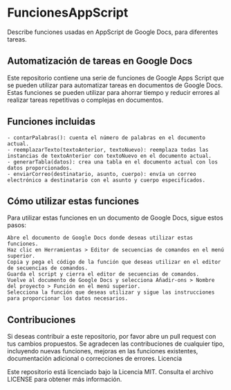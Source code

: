 # FuncionesAppScript
Describe funciones usadas en AppScript de Google Docs, para diferentes tareas.

## Automatización de tareas en Google Docs

Este repositorio contiene una serie de funciones de Google Apps Script que se pueden utilizar para automatizar tareas en documentos de Google Docs. Estas funciones se pueden utilizar para ahorrar tiempo y reducir errores al realizar tareas repetitivas o complejas en documentos.

## Funciones incluidas

    - contarPalabras(): cuenta el número de palabras en el documento actual.
    - reemplazarTexto(textoAnterior, textoNuevo): reemplaza todas las instancias de textoAnterior con textoNuevo en el documento actual.
    - generarTabla(datos): crea una tabla en el documento actual con los datos proporcionados.
    - enviarCorreo(destinatario, asunto, cuerpo): envía un correo electrónico a destinatario con el asunto y cuerpo especificados.

## Cómo utilizar estas funciones

Para utilizar estas funciones en un documento de Google Docs, sigue estos pasos:

    Abre el documento de Google Docs donde deseas utilizar estas funciones.
    Haz clic en Herramientas > Editor de secuencias de comandos en el menú superior.
    Copia y pega el código de la función que deseas utilizar en el editor de secuencias de comandos.
    Guarda el script y cierra el editor de secuencias de comandos.
    Vuelve al documento de Google Docs y selecciona Añadir-ons > Nombre del proyecto > Función en el menú superior.
    Selecciona la función que deseas utilizar y sigue las instrucciones para proporcionar los datos necesarios.

## Contribuciones

Si deseas contribuir a este repositorio, por favor abre un pull request con tus cambios propuestos. Se agradecen las contribuciones de cualquier tipo, incluyendo nuevas funciones, mejoras en las funciones existentes, documentación adicional o correcciones de errores.
Licencia

Este repositorio está licenciado bajo la Licencia MIT. Consulta el archivo LICENSE para obtener más información.
